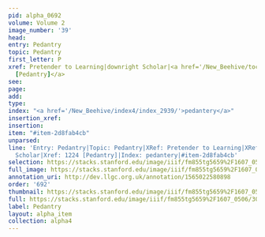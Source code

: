 ```yaml
---
pid: alpha_0692
volume: Volume 2
image_number: '39'
head: 
entry: Pedantry
topic: Pedantry
first_letter: P
xref: Pretender to Learning|downright Scholar|<a href='/New_Beehive/toc_vol2/toc2_238/'>1224
  [Pedantry]</a>
see: 
page: 
add: 
type: 
index: "<a href='/New_Beehive/index4/index_2939/'>pedantery</a>"
insertion_xref: 
insertion: 
item: "#item-2d8fab4cb"
unparsed: 
line: 'Entry: Pedantry|Topic: Pedantry|XRef: Pretender to Learning|XRef: downright
  Scholar|Xref: 1224 [Pedantry]|Index: pedantery|#item-2d8fab4cb'
selection: https://stacks.stanford.edu/image/iiif/fm855tg5659%2F1607_0506/300,4143,3050,490/full/0/default.jpg
full_image: https://stacks.stanford.edu/image/iiif/fm855tg5659%2F1607_0506/full/full/0/default.jpg
annotation_uri: http://dev.llgc.org.uk/annotation/1565022580898
order: '692'
thumbnail: https://stacks.stanford.edu/image/iiif/fm855tg5659%2F1607_0506/300,4143,600,180/250,/0/default.jpg
full: https://stacks.stanford.edu/image/iiif/fm855tg5659%2F1607_0506/300,4143,3050,490/full/0/default.jpg
label: Pedantry
layout: alpha_item
collection: alpha4
---
```

